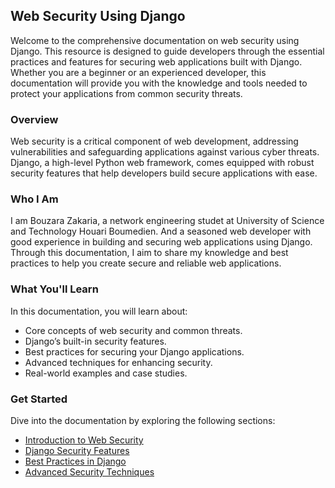 ## Web Security Using Django

Welcome to the comprehensive documentation on web security using Django. This resource is designed to guide developers through the essential practices and features for securing web applications built with Django. Whether you are a beginner or an experienced developer, this documentation will provide you with the knowledge and tools needed to protect your applications from common security threats.

### Overview

Web security is a critical component of web development, addressing vulnerabilities and safeguarding applications against various cyber threats.<br>
Django, a high-level Python web framework, comes equipped with robust security features that help developers build secure applications with ease.

### Who I Am

I am Bouzara Zakaria, a network engineering studet at University of Science and Technology Houari Boumedien. And a seasoned web developer with good experience in building and securing web applications using Django. Through this documentation, I aim to share my knowledge and best practices to help you create secure and reliable web applications.

### What You'll Learn

In this documentation, you will learn about:

- Core concepts of web security and common threats.
- Django’s built-in security features.
- Best practices for securing your Django applications.
- Advanced techniques for enhancing security.
- Real-world examples and case studies.

### Get Started

Dive into the documentation by exploring the following sections:

- [Introduction to Web Security](introduction.md)
- [Django Security Features](django-security/sql-injection.md)
- [Best Practices in Django](best-practices/general-security-practices.md)
- [Advanced Security Techniques](advanced-techniques/custom-middleware-security.md)
